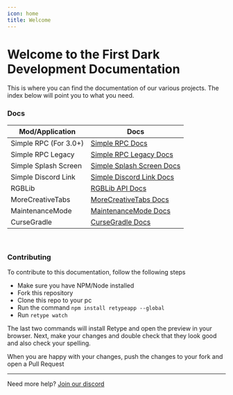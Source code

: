```yaml
---
icon: home
title: Welcome
---
```

# Welcome to the First Dark Development Documentation

This is where you can find the documentation of our various projects. The index below will point you to what you need.

### Docs

| Mod/Application       | Docs                                                           |
|-----------------------|----------------------------------------------------------------|
| Simple RPC (For 3.0+) | [Simple RPC Docs](simple-rpc/introduction)                     |
| Simple RPC Legacy     | [Simple RPC Legacy Docs](simple-rpc-legacy/introduction)       |
| Simple Splash Screen  | [Simple Splash Screen Docs](simple-splash-screen/introduction) |
| Simple Discord Link   | [Simple Discord Link Docs](simple-discord-link/introduction)   |
| RGBLib                | [RGBLib API Docs](rgblib/introduction.md)                      |
| MoreCreativeTabs      | [MoreCreativeTabs Docs](morecreativetabs/introduction)         |
| MaintenanceMode       | [MaintenanceMode Docs](maintenance-mode/introduction)          |
| CurseGradle           | [CurseGradle Docs](cursegradle/getting-started.md)             |

&nbsp;

### Contributing

To contribute to this documentation, follow the following steps

* Make sure you have NPM/Node installed
* Fork this repository
* Clone this repo to your pc
* Run the command `npm install retypeapp --global`
* Run `retype watch`

The last two commands will install Retype and open the preview in your browser. Next, make your changes and double check that they look good and also check your spelling.

When you are happy with your changes, push the changes to your fork and open a Pull Request
___
Need more help? [Join our discord](https://discord.gg/PdVnXf9)
